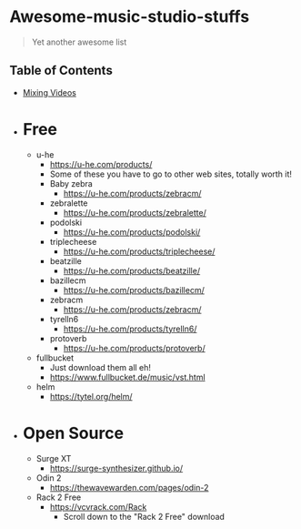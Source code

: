 # Awesome-music-studio-stuffs
> Yet another awesome list

## Table of Contents
- [Mixing Videos](mixing.md)

- # Free
	- u-he
		- https://u-he.com/products/
		- Some of these you have to go to other web sites, totally worth it!
		- Baby zebra
			- https://u-he.com/products/zebracm/
		- zebralette
			- https://u-he.com/products/zebralette/
		- podolski
			- https://u-he.com/products/podolski/
		- triplecheese
			- https://u-he.com/products/triplecheese/
		- beatzille
			- https://u-he.com/products/beatzille/
		- bazillecm
			- https://u-he.com/products/bazillecm/
		- zebracm
			- https://u-he.com/products/zebracm/
		- tyrelln6
			- https://u-he.com/products/tyrelln6/
		- protoverb
			- https://u-he.com/products/protoverb/
	- fullbucket
		- Just download them all eh!
		- https://www.fullbucket.de/music/vst.html
	- helm
		- https://tytel.org/helm/
- # Open Source
	- Surge XT
		- https://surge-synthesizer.github.io/
	- Odin 2
		- https://thewavewarden.com/pages/odin-2
	- Rack 2 Free
		- https://vcvrack.com/Rack
			- Scroll down to the "Rack 2 Free" download
